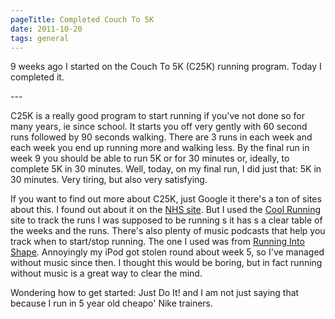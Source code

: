 ```yaml
---
pageTitle: Completed Couch To 5K
date: 2011-10-20
tags: general
---
```

<p>9 weeks ago I started on the Couch To 5K (C25K) running program. Today I completed it.</p>
---

<p>C25K is a really good program to start running if you've not done so for many years, ie since school. It starts you off very gently with 60 second runs followed by 90 seconds walking. There are 3 runs in each week and each week you end up running more and walking less. By the final run in week 9 you should be able to run 5K or for 30 minutes or, ideally, to complete 5K in 30 minutes. Well, today, on my final run, I did just that: 5K in 30 minutes. Very tiring, but also very satisfying.</p>
<p>If you want to find out more about C25K, just Google it there's a ton of sites about this. I found out about it on the <a title="C25K information on NHS" href="http://www.nhs.uk/LiveWell/c25k/Pages/couch-to-5k.aspx">NHS site</a>. But I used the <a href="http://www.coolrunning.com/engine/2/2_3/181.shtml">Cool Running</a> site to track the runs I was supposed to be running s it has s a clear table of the weeks and the runs. There's also plenty of music podcasts that help you track when to start/stop running. The one I used was from <a href="http://runningintoshape.com/5k-training-downloads/">Running Into Shape</a>. Annoyingly my iPod got stolen round about week 5, so I've managed without music since then. I thought this would be boring, but in fact running without music is a great way to clear the mind.</p>
<p>Wondering how to get started: Just Do It! and I am not just saying that because I run in 5 year old cheapo' Nike trainers.</p>

